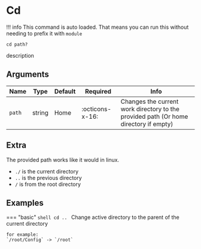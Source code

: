 # Cd

!!! info
    This command is auto loaded.
    That means you can run this without needing to prefix it with `module`

```shell
cd path?
```

description

## Arguments

| Name | Type | Default | Required | Info |
|------|------|---------|----------|------|
| `path` | string | Home | :octicons-x-16: | Changes the current work directory to the provided path (Or home directory if empty) |

## Extra

The provided path works like it would in linux.

- `./` is the current directory
- `..` is the previous directory
- `/` is from the root directory

## Examples

=== "basic"
    ```shell
    cd ..
    ```
    Change active directory to the parent of the current directory

    for example:
    `/root/Config` -> `/root`